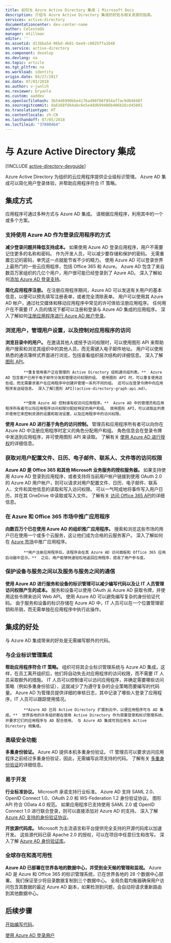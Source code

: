 ```yaml
---
title: 如何与 Azure Active Directory 集成 | Microsoft Docs
description: 介绍与 Azure Active Directory 集成的好处与相关资源的指南。
services: active-directory
documentationcenter: dev-center-name
author: CelesteDG
manager: mtillman
editor: ''
ms.assetid: d13bba54-96bd-4b81-bee9-c8025ffa1648
ms.service: active-directory
ms.component: develop
ms.devlang: na
ms.topic: article
ms.tgt_pltfrm: na
ms.workload: identity
origin.date: 04/27/2017
ms.date: 07/03/2018
ms.author: v-junlch
ms.reviewer: bryanla
ms.custom: aaddev
ms.openlocfilehash: 3b54d6990bbe4176ad90f06f954affac9d04640f
ms.sourcegitcommit: da6168fdb4abc6e5e4dd699486b406b16cd45801
ms.translationtype: HT
ms.contentlocale: zh-CN
ms.lasthandoff: 07/05/2018
ms.locfileid: "37800464"
---
```

# <a name="integrating-with-azure-active-directory"></a>与 Azure Active Directory 集成
[!INCLUDE [active-directory-devguide](../../../includes/active-directory-devguide.md)]

Azure Active Directory 为组织的云应用程序提供企业级标识管理。 Azure AD 集成可以简化用户登录体验，并帮助应用程序符合 IT 策略。

## <a name="how-to-integrate"></a>集成方式
应用程序可通过多种方式与 Azure AD 集成。 请根据应用程序，利用其中的一个或多个方案。

### <a name="support-azure-ad-as-a-way-to-sign-in-to-your-application"></a>支持使用 Azure AD 作为登录应用程序的方式
**减少登录问题并降低支持成本。** 如果使用 Azure AD 登录应用程序，用户不需要记住更多的名称和密码。 作为开发人员，可以减少要存储和保护的密码。 无需重置忘记的密码，单凭这一点就能节省不少的精力。 使用 Azure AD 可以登录世界上最热门的一些云应用程序，包括 Office 365 和 Azure。 Azure AD 包含了来自数百万家组织的几亿个用户，用户很可能已经登录到了 Azure AD。 深入了解如何[添加 Azure AD 登录支持](active-directory-authentication-scenarios.md)。

**简化应用程序注册。**  在注册应用程序期间，Azure AD 可以发送有关用户的基本信息，以便可以预先填写注册表单，或者完全清除表单。 用户可以使用其 Azure AD 帐户，通过社交媒体和移动应用程序中常见的许可体验注册应用程序。 任何用户在不需要 IT 人员的情况下都可以注册和登录与 Azure AD 集成的应用程序。 深入了解如何[注册应用程序进行 Azure AD 帐户登录](../../app-service/app-service-mobile-how-to-configure-active-directory-authentication.md)。

### <a name="browse-for-users-manage-user-provisioning-and-control-access-to-your-application"></a>浏览用户，管理用户设置，以及控制对应用程序的访问
**浏览目录中的用户。**  在邀请其他人或授予访问权限时，可以使用图形 API 来帮助用户搜索和浏览其组织中的其他人员，而无需键入电子邮件地址。 用户可以使用熟悉的通讯簿样式界面进行浏览，包括查看组织层次结构的详细信息。 深入了解[图形 API](active-directory-graph-api.md)。


            **重复使用客户正在管理的 Active Directory 组和通讯组列表。**  Azure AD 包含客户已用于电子邮件分发和管理访问权限的组。 使用图形 API 时，可以重复使用这些组，而无需要求客户在应用程序中创建并管理一系列不同的组。 还可以在登录令牌中向应用程序发送组信息。 深入了解[图形 API](active-directory-graph-api.md)。


            **使用 Azure AD 控制谁有权访问应用程序。**  Azure AD 中的管理员和应用程序所有者可以将应用程序访问权限分配给特定的用户和组。 使用图形 API，可以读取此列表并使用它来控制资源的设置和取消设置，以及应用程序中的访问权限。

**使用 Azure AD 进行基于角色的访问控制。**  管理员和应用程序所有者可以向你在 Azure AD 中注册应用程序时定义的角色分配用户和组。 角色信息会在登录令牌中发送到应用程序，并可使用图形 API 来读取。 了解有关 [使用 Azure AD 进行授权](http://blogs.technet.com/b/ad/archive/2014/12/18/azure-active-directory-now-with-group-claims-and-application-roles.aspx)的详细信息。

### <a name="get-access-to-users-profile-calendar-email-contacts-files-and-more"></a>获取对用户配置文件、日历、电子邮件、联系人、文件等的访问权限
**Azure AD 是 Office 365 和其他 Microsoft 业务服务的授权服务器。**  如果支持使用 Azure AD 登录到应用程序，或者支持将当前用户帐户链接到使用 OAuth 2.0 的 Azure AD 用户帐户，则可以请求对用户配置文件、日历、电子邮件、联系人、文件和其他信息的读取和写入访问权限。 可以一气呵成地将事件写入用户日历，并在其 OneDrive 中读取或写入文件。 了解有关 [访问 Office 365 API](https://msdn.microsoft.com/office/office365/howto/platform-development-overview)的详细信息。

### <a name="promote-your-application-in-the-azure-and-office-365-marketplaces"></a>在 Azure 和 Office 365 市场中推广应用程序
**向数百万个已在使用 Azure AD 的组织推广应用程序。**  搜索和浏览这些市场的用户已在使用一个或多个云服务，这让他们成为合格的云服务客户。 深入了解如何在 [Azure 市场](https://azure.microsoft.com/marketplace/partner-program/)中推广应用程序。


            **用户注册应用程序后，该程序会在其 Azure AD 访问面板和 Office 365 应用启动器中显示。**  之后，用户能够快速轻松地返回应用程序，提高了用户参与度。  

### <a name="secure-device-to-service-and-service-to-service-communication"></a>保护设备与服务之间以及服务与服务之间的通信
**使用 Azure AD 进行服务和设备的标识管理可以减少编写代码以及让 IT 人员管理访问权限产生的成本。**  服务和设备可以使用 OAuth 从 Azure AD 获取令牌，并使用这些令牌来访问 Web API。 使用 Azure AD 可以避免编写复杂的身份验证代码。 由于服务和设备的标识存储在 Azure AD 中，IT 人员可以在一个位置管理密钥和吊销，而无需单独在应用程序中执行此操作。

## <a name="benefits-of-integration"></a>集成的好处
与 Azure AD 集成带来的好处是无需编写额外的代码。

### <a name="integration-with-enterprise-identity-management"></a>与企业标识管理集成
**帮助应用程序符合 IT 策略。**  组织可将其企业标识管理系统与 Azure AD 集成，这样，在员工离开组织后，他们将自动失去对应用程序的访问权限，而不需要 IT 人员采取额外的措施。 IT 人员可以控制谁可以访问应用程序，并确定需要哪些访问策略（例如多重身份验证），这就减少了为遵守复杂的企业策略而要编写的代码量。 Azure AD 为管理员提供详细的审核日志，其中记录了哪些人登录了应用程序，IT 人员可以跟踪使用情况。


            **Azure AD 已将 Active Directory 扩展到云中，以便应用程序可与 AD 集成。**  世界各地的许多组织都在使用 Active Directory 作为首要登录和标识管理系统，并要求它们的应用程序与 AD 配合使用。 与 Azure AD 集成可将应用与 Active Directory 相集成。

### <a name="advanced-security-features"></a>高级安全功能
**多重身份验证。**  Azure AD 提供本机多重身份验证。  IT 管理员可以要求访问应用程序之前经过多重身份验证，因此，无需编写此项支持的代码。  了解有关 [多重身份验证](/multi-factor-authentication/)的详细信息。

### <a name="easy-development"></a>易于开发
**行业标准协议。**  Microsoft 承诺支持行业标准。 Azure AD 支持 SAML 2.0、OpenID Connect 1.0、OAuth 2.0 和 WS-Federation 1.2 身份验证协议。 图形 API 符合 OData 4.0 规范。 如果应用程序已支持使用 SAML 2.0 或 OpenID Connect 1.0 进行联合登录，则可以直接添加对 Azure AD 的支持。 深入了解 [Azure AD 支持的身份验证协议](active-directory-authentication-protocols.md)。

**开放源代码库。**  Microsoft 为主流语言和平台提供完全支持的开源代码库以加速开发。 这些源代码已获 Apache 2.0 的授权，可以在项目中任意衍生和改写。 深入了解 [Azure AD 身份验证库](active-directory-authentication-libraries.md)。

### <a name="worldwide-presence-and-high-availability"></a>全球存在和高可用性
**Azure AD 已部署在世界各地的数据中心，并受到全天候的管理和监视。**  Azure AD 是 Azure 和 Office 365 的标识管理系统，已在世界各地的 28 个数据中心部署。 我们保证至少将目录数据复制到三个数据中心。 全局负载均衡器确保用户访问包含其数据的最近 Azure AD 副本，如果检测到问题，会自动将请求重新路由到其他数据中心。

## <a name="next-steps"></a>后续步骤
[开始编写代码](active-directory-developers-guide.md#get-started)。

[使用 Azure AD 登录用户](active-directory-authentication-scenarios.md)

<!-- Update_Description: update metedata properties -->
